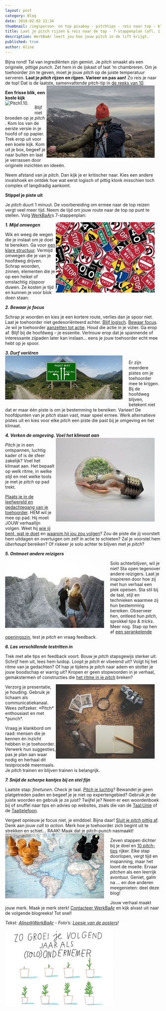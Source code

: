 ```yaml
---
layout: post
category: Blog
date: 2018-02-02 12:34
thumbnail: /img\person- on top pixabay - pitchtips - reis naar top - blog WerkBaAr.jpg
title: Laat je pitch rijzen & reis naar de top - 7-stappenplan (afl. 1.10)
description: WerkBaAr leert jou hoe jouw pitch in de lift krijgt.
published: true
author: Aline
---
```


Bijna rond! Tal van ingrediënten zijn gemixt. Je *pitch* smaakt als een originele, pittige *punch*. Zet hem in de ijskast of laat ‘m chambreren. Om je toehoorder zin te geven, moet je jouw *pitch* op de juiste temperatuur serveren. **Laat je *pitch* rijzen en rijpen. Varieer en pas aan!** Zo reis je naar de top! Dat is de laatste, samenvattende *pitch*-tip in [de reeks van 10](http://werkbaar.net/blog/2017/12/01/pitch1.0/).
<img alt="Pitch1.10." class="img-responsive" style="float: right;margin:0 20px 15px 0" src="/img\person- on top pixabay - pitchtips - reis naar top - blog WerkBaAr.jpg">
<br/>

**Een frisse blik, een koele kijk**
<br/>
<img alt="Pitch1.10." class="img-responsive" style="float: left;margin:0 20px 15px 0" src="/img\Hé frisse wind - Loesje - Pitchtips - blog WerkBaAr.png">

Blijf niet broeden op je *pitch* . Kom los van de eerste versie in je hoofd of op papier. Trek erop uit voor een koele kijk. Kom uit je box, begeef je naar buiten en laat je verrassen door originele inzichten en ideeën. 

Neem afstand van je *pitch*. Dan kijk je er kritischer naar. Kies een andere invalshoek en ontdek hoe wat eerst logisch of pittig klonk misschien toch complex of langdradig aankomt.

**Stippel je piste uit**

Je *pitch* duurt 1 minuut. De voorbereiding om ermee naar de top reizen vergt veel meer tijd. Neem de tijd om jouw route naar de top op punt te stellen. Volg [WerkBaAr](http://www.werkbaar.net/)s 7-stappenplan:  

***1.	Mijd omwegen***
<img alt="Pitch1.10." class="img-responsive" style="float: right;margin:0 20px 15px 0" src="/img\information-boards- pitchtips - blog WerkBaAr.jpg">

Wik en weeg de wegen die je inslaat om je doel te bereiken. Ga voor [een klare structuur](http://werkbaar.net/blog/2017/12/14/Pitch1.2/). Vermijd omwegen die je van je hoofdweg drijven. Schrap woorden, zinnen, elementen die je op een heikel of omslachtig zijspoor duwen. Ze kosten je tijd en kunnen je voor blok doen staan. 

***2.	Bewaar je focus***

Schrap je woorden en kies je een kortere route, verlies dan je spoor niet. Laat je toehoorder niet gedesoriënteerd achter. [Blijf logisch](http://werkbaar.net/blog/2017/12/22/Pitch1.4/). [Bewaar focus](http://werkbaar.net/blog/2017/12/08/Pitch1.1/). Je wil je toehoorder [aanzetten tot actie](http://werkbaar.net/blog/2018/01/18/Pitch1.8/). Houd die actie in je vizier. Ga erop af. Blijf bij de hoofdweg – je essentie. Vertrouw erop dat je spannende of interessante zijpaden later kan inslaan… eens je jouw toehoorder echt mee hebt op je spoor.  

***3.	Durf variëren***
<img alt="Pitch1.10." class="img-responsive" style="float: left;margin:0 20px 15px 0" src="/img\Alternatieve route - pitchtips - blog WerkBaAr.jpg">

Er zijn meerdere pistes om je toehoorder mee te krijgen. Bij de hoofdweg blijven, betekent niet dat er maar één piste is om je bestemming te bereiken. Varieer! De hoofdpunten van je *pitch* staan vast, maar speel ermee. Werk alternatieve pistes uit en kies voor elke *pitch* een piste die past bij je omgeving en het klimaat. 

***4.	Verken de omgeving. Voel het klimaat aan***
<img alt="Pitch1.10." class="img-responsive" style="float: right;margin:0 20px 15px 0" src="/img\bulb- klimaat - pixabay - pitchtips - blog WerkBaAr.jpg">

*Pitch* je in een ontspannen, luchtig kader of is de sfeer zakelijk? Voel het klimaat aan. Het bepaalt op welk ritme, in welke stijl en met welke tools je met je *pitch* op pad trekt.  

[Plaats je in de leefwereld en gedachtegang van je toehoorder](http://werkbaar.net/blog/2018/01/05/pitch1.6/). HEM wil je mee op pad. Hij moet JOUW verhaallijn volgen. Weet hij [wie jij bent, wat je doet](http://werkbaar.net/blog/2017/12/14/Pitch1.3/) en [waarom hij jou zou volgen](http://werkbaar.net/blog/2017/12/22/Pitch1.4/)? Zou de piste die jij voorstelt hem uitdagen en overtuigen om zelf in actie te schieten? Zal je voorstel hem *überhaupt* bereiken? Of riskeer je solo achter te blijven met je *pitch*?

***5.	Ontmoet andere reizigers***
<img alt="Pitch1.10." class="img-responsive" style="float: left;margin:0 20px 15px 0" src="/img\active-mede reizigers ontmoeten - pixabay - pitchtips - blog WerkBaAr.jpg">

Solo achterblijven, wil je niet! Sta open tegenover andere reizigers. Laat je inspireren door hoe zij met hun verhaal een plek opeisen. Sta stil bij de taal, stijl en technieken waarmee zij hun bestemming bereiken. Observeer hen, ontleed hun *pitch*, sprokkel *tips & tricks*. Meer nog. Stap op hen af [een sprankelende openingszin](http://werkbaar.net/blog/2017/12/14/Pitch1.3/), test je *pitch* en vraag feedback. 

***6.	Las verschillende testritten in***

Trek met alle tips en feedback voort. Bouw je *pitch* stapsgewijs sterker uit. Schrijf hem uit, lees hem luidop. Loopt je *pitch* er vloeiend uit? Volgt hij het ritme van je gedachten? Of hap je tijdens je *pitch* naar adem en stotter je jouw boodschap er warrig uit? Kropen er geen stopwoorden in je verhaal, gemakstermen of constructies die [het ritme in je *pitch*](http://werkbaar.net/blog/2018/01/18/Pitch1.8/) breken?

<img alt="Pitch1.10." class="img-responsive" style="float: right;margin:0 20px 15px 0" src="/img\old- kaart reisplan bril - Pixabay - pitchtips - blog WerkBaAr.jpg">
Verzorg je presentatie, je houding. Gebruik je lichaam als communicatiekanaal. Wees zelfzeker. *Pitch* enthousiast en met *punch*.   

Vraag je klankbord om raad: mensen die je kennen én inzicht hebben in je toehoorder. Verwerk hun suggesties, pas je plan aan waar nodig en herhaal dit testprocedé meermaals. Je *pitch* trainen en blijven trainen is belangrijk. 

***7.	Snijd de scherpe kantjes bij en stel fijn***

Laatste stap: *finetunen*. Check je taal. [*Pitch* je luchtig](http://werkbaar.net/blog/2018/01/12/pitch1.7/)? Bewandel je geen platgetreden paden en begeef je je niet op expertengebied? Gebruik je de juiste woorden en gebruik je ze juist? Twijfel je? Neem er een woordenboek bij of snuffel naar tips en advies op websites, zoals die van de [Taal:Unie](http://taaladvies.net/) of de [Taaltelefoon](https://www.taaltelefoon.be/boek-en-webwijzer/taaladvies). 

Vergeet opnieuw je focus niet, je einddoel. Bijna daar! [Sluit je *pitch* pittig af](http://werkbaar.net/blog/2017/12/28/Pitch1.5/). Denk aan jouw *call to action*. Merk hoe je toehoorder zich begint uit te strekken en schiet… RAAK! Maak dat je *pitch*-punch nasmaakt!
<img alt="Pitch1.10." class="img-responsive" style="float: left;margin:0 20px 15px 0" src="/img\chess-map resimap - pixabay - call to action - pitchtips - blog WerkBaAr.jpg	">

Zeven stappen dichter bij je doel en [10 *pitch*-tips](http://werkbaar.net/blog/2017/12/01/pitch1.0/) rijker. Elke stap doorlopen, vergt tijd en inspanning, maar het loont de moeite. Ervaar *pitchen* als een leerrijk avontuur. Geniet, galm na … en doe anderen meegenieten: deel deze blog! 

Jouw verhaal maakt jouw merk. Maak je merk sterk! [Contacteer WerkBaAr](http://werkbaar.net/#contact) en kijk alvast uit naar de volgende blogreeks! Tot snel!

*Tekst: [Aline@WerkBaAr](http://werkbaar.net/#gastvrouw) - Foto’s: [Loesje van de posters](https://www.loesje.nl/)!* 

<img alt="Pitch1.10." class="img-responsive" style="float: left;margin:0 20px 15px 0" src="/img\Zo groei je als solo ondernemer - pitchtips - blog WerkBaAr.jpg">


